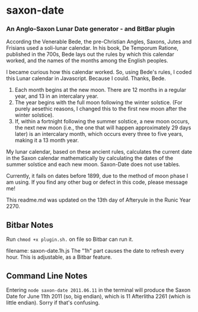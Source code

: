 # saxon-date

### An Anglo-Saxon Lunar Date generator - and BitBar plugin

According the Venerable Bede, the pre-Christian Angles, Saxons, Jutes and Frisians used a soli-lunar calendar. In his book, De Temporum Ratione, published in the 700s, Bede lays out the rules by which this calendar worked, and the names of the months among the English peoples.

I became curious how this calendar worked. So, using Bede's rules, I coded this Lunar calendar in Javascript. Because I could. Thanks, Bede.

1.  Each month begins at the new moon. There are 12 months in a regular year, and 13 in an intercalary year.
2.  The year begins with the full moon following the winter solstice. (For purely aesethic reasons, I changed this to the first new moon after the winter solstice).
3.  If, within a fortnight following the summer solstice, a new moon occurs, the next new moon (i.e., the one that will happen approximately 29 days later) is an intercalary month, which occurs every three to five years, making it a 13 month year.

My lunar calendar, based on these ancient rules, calculates the current date in the Saxon calendar mathematically by calculating the dates of the summer solstice and each new moon. Saxon-Date does not use tables.

Currently, it fails on dates before 1899, due to the method of moon phase I am using. If you find any other bug or defect in this code, please message me!

This readme.md was updated on the 13th day of Afteryule in the Runic Year 2270.

## Bitbar Notes
Run `chmod +x plugin.sh.` on file so Bitbar can run it.

filename: saxon-date.1h.js
The "1h" part causes the date to refresh every hour. This is adjustable, as a Bitbar feature.

## Command Line Notes
Entering `node saxon-date 2011.06.11` in the terminal will produce the Saxon Date for June 11th 2011 (so, big endian), which is 11 Afterlitha 2261 (which is little endian). Sorry if that's confusing.
